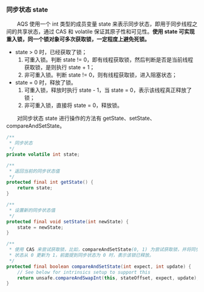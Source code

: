 ### 同步状态 state
　　AQS 使用一个 int 类型的成员变量 state 来表示同步状态，即用于同步线程之间的共享状态，通过 CAS 和 volatile 保证其原子性和可见性。**使用 state 可实现重入锁，同一个锁对象可多次获取锁，一定程度上避免死锁。**
  
- state > 0 时，已经获取了锁；
    1. 可重入锁。判断 state != 0，即有线程获取锁，然后判断是否是当前线程获取锁，是则执行 state + 1；
    2. 非可重入锁。判断 state != 0，则有线程获取锁，进入阻塞状态；
- state = 0 时，释放了锁。
    1. 可重入锁，释放时执行 state - 1，当 state = 0，表示该线程真正释放了锁；
    2. 非可重入锁，直接将 state = 0，释放锁。

　　对同步状态 state 进行操作的方法有 getState、setState、compareAndSetState。

```java
/**
 * 同步状态
 */
private volatile int state;

/**
 * 返回当前的同步状态值
 */
protected final int getState() {
    return state;
}

/**
 * 设置新的同步状态值
 */
protected final void setState(int newState) {
    state = newState;
}

/**
 * 使用 CAS 来尝试获取锁，比如，compareAndSetState(0, 1) 为尝试获取锁，并将同步
 * 状态从 0 更新为 1，前面提到同步状态为 0 时，表示该锁已释放。
 */
protected final boolean compareAndSetState(int expect, int update) {
    // See below for intrinsics setup to support this
    return unsafe.compareAndSwapInt(this, stateOffset, expect, update);
}
```